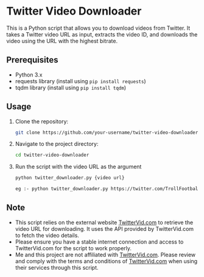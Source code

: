 # Twitter Video Downloader

This is a Python script that allows you to download videos from Twitter. It takes a Twitter video URL as input, extracts the video ID, and downloads the video using the URL with the highest bitrate.

## Prerequisites

- Python 3.x
- requests library (install using `pip install requests`)
- tqdm library (install using `pip install tqdm`)

## Usage

1. Clone the repository:

   ```bash
   git clone https://github.com/your-username/twitter-video-downloader.git

2. Navigate to the project directory:

   ```bash
   cd twitter-video-downloader

3. Run the script with the video URL as the argument

   ```bash
   python twitter_downloader.py {video url}

   eg :- python twitter_downloader.py https://twitter.com/TrollFootball/status/1679583964770754560?s=20

## Note

- This script relies on the external website [TwitterVid.com](https://twittervid.com/) to retrieve the video URL for downloading. It uses the API provided by TwitterVid.com to fetch the video details.
- Please ensure you have a stable internet connection and access to TwitterVid.com for the script to work properly.
- Me and this project are not affiliated with [TwitterVid.com](https://twittervid.com/). Please review and comply with the terms and conditions of [TwitterVid.com](https://twittervid.com/) when using their services through this script.
